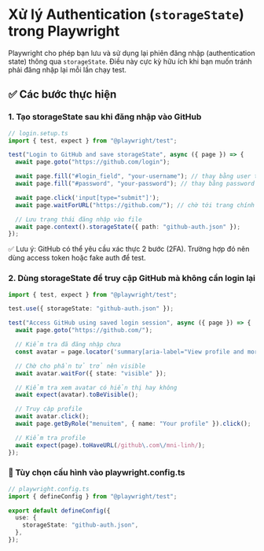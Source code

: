 # Xử lý Authentication (`storageState`) trong Playwright

Playwright cho phép bạn lưu và sử dụng lại phiên đăng nhập (authentication state) thông qua `storageState`. Điều này cực kỳ hữu ích khi bạn muốn tránh phải đăng nhập lại mỗi lần chạy test.

## ✅ Các bước thực hiện

### 1. Tạo storageState sau khi đăng nhập vào GitHub

```ts
// login.setup.ts
import { test, expect } from "@playwright/test";

test("Login to GitHub and save storageState", async ({ page }) => {
  await page.goto("https://github.com/login");

  await page.fill("#login_field", "your-username"); // thay bằng user thật
  await page.fill("#password", "your-password"); // thay bằng password thật

  await page.click('input[type="submit"]');
  await page.waitForURL("https://github.com/"); // chờ tới trang chính

  // Lưu trạng thái đăng nhập vào file
  await page.context().storageState({ path: "github-auth.json" });
});
```

✅ Lưu ý: GitHub có thể yêu cầu xác thực 2 bước (2FA). Trường hợp đó nên dùng access token hoặc fake auth để test.

### 2. Dùng storageState để truy cập GitHub mà không cần login lại

```ts
import { test, expect } from "@playwright/test";

test.use({ storageState: "github-auth.json" });

test("Access GitHub using saved login session", async ({ page }) => {
  await page.goto("https://github.com/");

  // Kiểm tra đã đăng nhập chưa
  const avatar = page.locator('summary[aria-label="View profile and more"]');

  // Chờ cho phần tử trở nên visible
  await avatar.waitFor({ state: "visible" });

  // Kiểm tra xem avatar có hiển thị hay không
  await expect(avatar).toBeVisible();

  // Truy cập profile
  await avatar.click();
  await page.getByRole("menuitem", { name: "Your profile" }).click();

  // Kiểm tra profile
  await expect(page).toHaveURL(/github\.com\/mni-linh/);
});
```

### 📂 Tùy chọn cấu hình vào playwright.config.ts

```ts
// playwright.config.ts
import { defineConfig } from "@playwright/test";

export default defineConfig({
  use: {
    storageState: "github-auth.json",
  },
});
```
